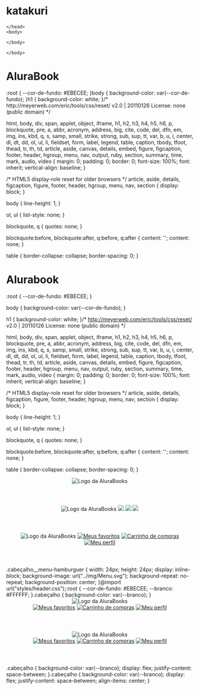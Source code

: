 # katakuri<!DOCTYPE html>
<html>
    <head>

    </head>
    <body>

    </body>
</html><!DOCTYPE **html**>
<html>
    <head>
        <meta charset="UTF-8">
        <meta name="viewport" content="width=device-width, initial-scale=1.0">
        <title>AluraBooks</title>
        <link rel=”stylesheet” href=”styles.css”>
    </head>
    <body>

    </body>
</html><body>
    <h1>AluraBook</h1>
</body>:root {
    --cor-de-fundo: #EBECEE;
}body {
    background-color: var(--cor-de-fundo);
}h1 {
    background-color: white;
}/* http://meyerweb.com/eric/tools/css/reset/
   v2.0 | 20110126
   License: none (public domain)
*/

html,
body,
div,
span,
applet,
object,
iframe,
h1,
h2,
h3,
h4,
h5,
h6,
p,
blockquote,
pre,
a,
abbr,
acronym,
address,
big,
cite,
code,
del,
dfn,
em,
img,
ins,
kbd,
q,
s,
samp,
small,
strike,
strong,
sub,
sup,
tt,
var,
b,
u,
i,
center,
dl,
dt,
dd,
ol,
ul,
li,
fieldset,
form,
label,
legend,
table,
caption,
tbody,
tfoot,
thead,
tr,
th,
td,
article,
aside,
canvas,
details,
embed,
figure,
figcaption,
footer,
header,
hgroup,
menu,
nav,
output,
ruby,
section,
summary,
time,
mark,
audio,
video {
  margin: 0;
  padding: 0;
  border: 0;
  font-size: 100%;
  font: inherit;
  vertical-align: baseline;
}

/* HTML5 display-role reset for older browsers */
article,
aside,
details,
figcaption,
figure,
footer,
header,
hgroup,
menu,
nav,
section {
  display: block;
}

body {
  line-height: 1;
}

ol,
ul {
  list-style: none;
}

blockquote,
q {
  quotes: none;
}

blockquote:before,
blockquote:after,
q:before,
q:after {
  content: '';
  content: none;
}

table {
  border-collapse: collapse;
  border-spacing: 0;
}<head>
    <meta charset="UTF-8">
    <meta name="viewport" content="width=device-width, initial-scale=1.0">
    <title>AluraBooks</title>
    <link rel=”stylesheet” href=”reset.css”>
    <link rel=”stylesheet” href=”styles.css”>
</head><!DOCTYPE html>
<html>

<head>
    <meta charset="UTF-8">
    <meta name="viewport" content="width=device-width, initial-scale=1.0">
    <title>AluraBooks</title>
    <link rel="stylesheet" href="styles.css">
    <link rel="stylesheet" href="reset.css">
</head>

<body>
    <h1>Alurabook</h1>

</body>

</html>:root {
    --cor-de-fundo: #EBECEE;
}

body {
    background-color: var(--cor-de-fundo);
}

h1 {
    background-color: white;
}/* http://meyerweb.com/eric/tools/css/reset/
   v2.0 | 20110126
   License: none (public domain)
*/

html,
body,
div,
span,
applet,
object,
iframe,
h1,
h2,
h3,
h4,
h5,
h6,
p,
blockquote,
pre,
a,
abbr,
acronym,
address,
big,
cite,
code,
del,
dfn,
em,
img,
ins,
kbd,
q,
s,
samp,
small,
strike,
strong,
sub,
sup,
tt,
var,
b,
u,
i,
center,
dl,
dt,
dd,
ol,
ul,
li,
fieldset,
form,
label,
legend,
table,
caption,
tbody,
tfoot,
thead,
tr,
th,
td,
article,
aside,
canvas,
details,
embed,
figure,
figcaption,
footer,
header,
hgroup,
menu,
nav,
output,
ruby,
section,
summary,
time,
mark,
audio,
video {
  margin: 0;
  padding: 0;
  border: 0;
  font-size: 100%;
  font: inherit;
  vertical-align: baseline;
}

/* HTML5 display-role reset for older browsers */
article,
aside,
details,
figcaption,
figure,
footer,
header,
hgroup,
menu,
nav,
section {
  display: block;
}

body {
  line-height: 1;
}

ol,
ul {
  list-style: none;
}

blockquote,
q {
  quotes: none;
}

blockquote:before,
blockquote:after,
q:before,
q:after {
  content: '';
  content: none;
}

table {
  border-collapse: collapse;
  border-spacing: 0;
}<body>

</body><body>
    <header class="cabeçalho">
        <span class="cabeçalho__menu-hamburguer"></span>
        <img src="img/Logo.svg" alt="Logo da AluraBooks">
    </header>
</body><body>
    <header class="cabeçalho">
        <span class="cabeçalho__menu-hamburguer"></span>
        <img src="img/Logo.svg" alt="Logo da AluraBooks">
        <a href="#"><img src="img/Favoritos.svg"></a>
        <a href="#"><img src="img/Compras.svg"></a>
        <a href="#"><img src="img/Usuario.svg"></a>
    </header>
</body><body>
    <header class="cabeçalho">
        <span class="cabeçalho__menu-hamburguer"></span>
        <img src="img/Logo.svg" alt="Logo da AluraBooks">
        <a href="#"><img src="img/Favoritos.svg" alt="Meus favoritos"></a>
        <a href="#"><img src="img/Compras.svg" alt="Carrinho de compras"></a>
        <a href="#"><img src="img/Usuario.svg" alt="Meu perfil"></a>
    </header>
</body>.cabeçalho__menu-hamburguer {
    width: 24px;
    height: 24px;
    display: inline-block;
    background-image: url("../img/Menu.svg");
    background-repeat: no-repeat;
    background-position: center;
}@import url("styles/header.css");:root {
    --cor-de-fundo: #EBECEE;
    --branco: #FFFFFF;
}.cabeçalho {
    background-color: var(--branco);
}<header class="cabeçalho">
    <div class="container">
        <span class="cabeçalho__menu-hamburguer"></span>
        <img src="img/Logo.svg" alt="Logo da AluraBooks">
    </div>
    <a href="#"><img src="img/Favoritos.svg" alt="Meus favoritos"></a>
    <a href="#"><img src="img/Compras.svg" alt="Carrinho de compras"></a>
    <a href="#"><img src="img/Usuario.svg" alt="Meu perfil"></a>
</header><header class="cabeçalho">
    <div class="container">
        <span class="cabeçalho__menu-hamburguer"></span>
        <img src="img/Logo.svg" alt="Logo da AluraBooks">
    </div>
    <div class="container">
        <a href="#"><img src="img/Favoritos.svg" alt="Meus favoritos"></a>
        <a href="#"><img src="img/Compras.svg" alt="Carrinho de compras"></a>
        <a href="#"><img src="img/Usuario.svg" alt="Meu perfil"></a>
    </div>
</header>.cabeçalho {
    background-color: var(--branco);
    display: flex;
    justify-content: space-between;
}.cabeçalho {
    background-color: var(--branco);
    display: flex;
    justify-content: space-between;
    align-items: center;
}
